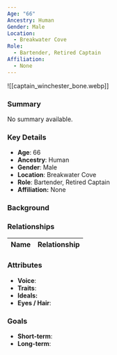 ```yaml
---
Age: "66"
Ancestry: Human
Gender: Male
Location:
  - Breakwater Cove
Role:
  - Bartender, Retired Captain
Affiliation:
  - None
---
```


![[captain_winchester_bone.webp]]
### Summary
No summary available.

### Key Details
- **Age**: 66
- **Ancestry**: Human
- **Gender**: Male
- **Location**: Breakwater Cove
- **Role**: Bartender, Retired Captain
- **Affiliation:** None

### Background


### Relationships

| Name  | Relationship |
| ----- | ------------ |

### Attributes
- **Voice**:
- **Traits**:  
- **Ideals:**
- **Eyes / Hair**:  

### Goals
- **Short-term**:  
- **Long-term**:  
